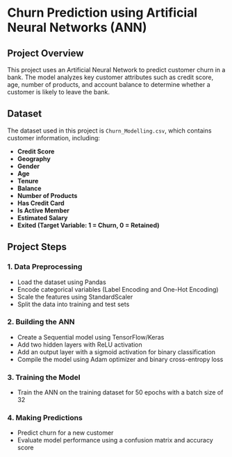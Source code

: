 # **Churn Prediction using Artificial Neural Networks (ANN)**  

## **Project Overview**  
This project uses an Artificial Neural Network to predict customer churn in a bank. The model analyzes key customer attributes such as credit score, age, number of products, and account balance to determine whether a customer is likely to leave the bank.  

## **Dataset**  
The dataset used in this project is `Churn_Modelling.csv`, which contains customer information, including:  
- **Credit Score**  
- **Geography**  
- **Gender**  
- **Age**  
- **Tenure**  
- **Balance**  
- **Number of Products**  
- **Has Credit Card**  
- **Is Active Member**  
- **Estimated Salary**  
- **Exited (Target Variable: 1 = Churn, 0 = Retained)**  

## **Project Steps**  

### **1. Data Preprocessing**  
- Load the dataset using Pandas  
- Encode categorical variables (Label Encoding and One-Hot Encoding)  
- Scale the features using StandardScaler  
- Split the data into training and test sets  

### **2. Building the ANN**  
- Create a Sequential model using TensorFlow/Keras  
- Add two hidden layers with ReLU activation  
- Add an output layer with a sigmoid activation for binary classification  
- Compile the model using Adam optimizer and binary cross-entropy loss  

### **3. Training the Model**  
- Train the ANN on the training dataset for 50 epochs with a batch size of 32  

### **4. Making Predictions**  
- Predict churn for a new customer  
- Evaluate model performance using a confusion matrix and accuracy score  
